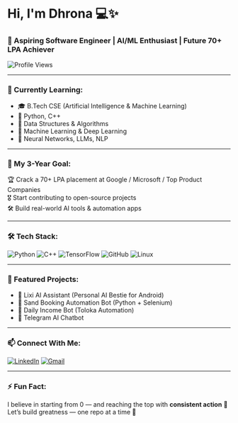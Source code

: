 # Hi, I'm Dhrona 💻✨  
### 🚀 Aspiring Software Engineer | AI/ML Enthusiast | Future 70+ LPA Achiever

![Profile Views](https://komarev.com/ghpvc/?username=Dhrona1421&color=blue)

---

### 🧠 Currently Learning:
- 🎓 B.Tech CSE (Artificial Intelligence & Machine Learning)
- 🐍 Python, C++
- 🔢 Data Structures & Algorithms
- 🤖 Machine Learning & Deep Learning
- 🧠 Neural Networks, LLMs, NLP

---

### 🎯 My 3-Year Goal:
🏆 Crack a 70+ LPA placement at Google / Microsoft / Top Product Companies  
🎖️ Start contributing to open-source projects  
🛠 Build real-world AI tools & automation apps

---

### 🛠️ Tech Stack:
![Python](https://img.shields.io/badge/-Python-333333?style=flat&logo=python)
![C++](https://img.shields.io/badge/-C++-333333?style=flat&logo=c%2B%2B)
![TensorFlow](https://img.shields.io/badge/-TensorFlow-333333?style=flat&logo=tensorflow)
![GitHub](https://img.shields.io/badge/-GitHub-333333?style=flat&logo=github)
![Linux](https://img.shields.io/badge/-Linux-333333?style=flat&logo=linux)

---

### 📂 Featured Projects:
- 🔹 Lixi AI Assistant (Personal AI Bestie for Android)
- 🔹 Sand Booking Automation Bot (Python + Selenium)
- 🔹 Daily Income Bot (Toloka Automation)
- 🔹 Telegram AI Chatbot

---

### 📫 Connect With Me:
[![LinkedIn](https://img.shields.io/badge/-LinkedIn-blue?style=flat&logo=linkedin)](https://www.linkedin.com/in/yourprofile)
[![Gmail](https://img.shields.io/badge/-Gmail-red?style=flat&logo=gmail)](mailto:dhrona1421@gmail.com)

---

### ⚡ Fun Fact:
I believe in starting from 0 — and reaching the top with **consistent action** 💪  
Let’s build greatness — one repo at a time 🚀
